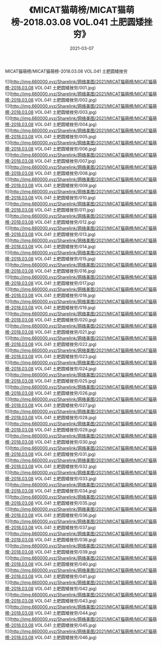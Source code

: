 ﻿---
layout: post
title:  《MICAT猫萌榜/MICAT猫萌榜-2018.03.08 VOL.041 土肥圆矮挫穷》
date:   2021-03-07
img: http://img.660000.xyz/Sharelink/网络美图/2021/MICAT猫萌榜/MICAT猫萌榜-2018.03.08 VOL.041 土肥圆矮挫穷/000.jpg
categories: [美女, 清纯, 唯美]
---

MICAT猫萌榜/MICAT猫萌榜-2018.03.08 VOL.041 土肥圆矮挫穷

 ![](http://img.660000.xyz/Sharelink/网络美图/2021/MICAT猫萌榜/MICAT猫萌榜-2018.03.08 VOL.041 土肥圆矮挫穷/001.jpg) <br>![](http://img.660000.xyz/Sharelink/网络美图/2021/MICAT猫萌榜/MICAT猫萌榜-2018.03.08 VOL.041 土肥圆矮挫穷/002.jpg) <br>![](http://img.660000.xyz/Sharelink/网络美图/2021/MICAT猫萌榜/MICAT猫萌榜-2018.03.08 VOL.041 土肥圆矮挫穷/003.jpg) <br>![](http://img.660000.xyz/Sharelink/网络美图/2021/MICAT猫萌榜/MICAT猫萌榜-2018.03.08 VOL.041 土肥圆矮挫穷/004.jpg) <br>![](http://img.660000.xyz/Sharelink/网络美图/2021/MICAT猫萌榜/MICAT猫萌榜-2018.03.08 VOL.041 土肥圆矮挫穷/005.jpg) <br>![](http://img.660000.xyz/Sharelink/网络美图/2021/MICAT猫萌榜/MICAT猫萌榜-2018.03.08 VOL.041 土肥圆矮挫穷/006.jpg) <br>![](http://img.660000.xyz/Sharelink/网络美图/2021/MICAT猫萌榜/MICAT猫萌榜-2018.03.08 VOL.041 土肥圆矮挫穷/007.jpg) <br>![](http://img.660000.xyz/Sharelink/网络美图/2021/MICAT猫萌榜/MICAT猫萌榜-2018.03.08 VOL.041 土肥圆矮挫穷/008.jpg) <br>![](http://img.660000.xyz/Sharelink/网络美图/2021/MICAT猫萌榜/MICAT猫萌榜-2018.03.08 VOL.041 土肥圆矮挫穷/009.jpg) <br>![](http://img.660000.xyz/Sharelink/网络美图/2021/MICAT猫萌榜/MICAT猫萌榜-2018.03.08 VOL.041 土肥圆矮挫穷/010.jpg) <br>![](http://img.660000.xyz/Sharelink/网络美图/2021/MICAT猫萌榜/MICAT猫萌榜-2018.03.08 VOL.041 土肥圆矮挫穷/011.jpg) <br>![](http://img.660000.xyz/Sharelink/网络美图/2021/MICAT猫萌榜/MICAT猫萌榜-2018.03.08 VOL.041 土肥圆矮挫穷/012.jpg) <br>![](http://img.660000.xyz/Sharelink/网络美图/2021/MICAT猫萌榜/MICAT猫萌榜-2018.03.08 VOL.041 土肥圆矮挫穷/013.jpg) <br>![](http://img.660000.xyz/Sharelink/网络美图/2021/MICAT猫萌榜/MICAT猫萌榜-2018.03.08 VOL.041 土肥圆矮挫穷/014.jpg) <br>![](http://img.660000.xyz/Sharelink/网络美图/2021/MICAT猫萌榜/MICAT猫萌榜-2018.03.08 VOL.041 土肥圆矮挫穷/015.jpg) <br>![](http://img.660000.xyz/Sharelink/网络美图/2021/MICAT猫萌榜/MICAT猫萌榜-2018.03.08 VOL.041 土肥圆矮挫穷/016.jpg) <br>![](http://img.660000.xyz/Sharelink/网络美图/2021/MICAT猫萌榜/MICAT猫萌榜-2018.03.08 VOL.041 土肥圆矮挫穷/017.jpg) <br>![](http://img.660000.xyz/Sharelink/网络美图/2021/MICAT猫萌榜/MICAT猫萌榜-2018.03.08 VOL.041 土肥圆矮挫穷/018.jpg) <br>![](http://img.660000.xyz/Sharelink/网络美图/2021/MICAT猫萌榜/MICAT猫萌榜-2018.03.08 VOL.041 土肥圆矮挫穷/019.jpg) <br>![](http://img.660000.xyz/Sharelink/网络美图/2021/MICAT猫萌榜/MICAT猫萌榜-2018.03.08 VOL.041 土肥圆矮挫穷/020.jpg) <br>![](http://img.660000.xyz/Sharelink/网络美图/2021/MICAT猫萌榜/MICAT猫萌榜-2018.03.08 VOL.041 土肥圆矮挫穷/021.jpg) <br>![](http://img.660000.xyz/Sharelink/网络美图/2021/MICAT猫萌榜/MICAT猫萌榜-2018.03.08 VOL.041 土肥圆矮挫穷/022.jpg) <br>![](http://img.660000.xyz/Sharelink/网络美图/2021/MICAT猫萌榜/MICAT猫萌榜-2018.03.08 VOL.041 土肥圆矮挫穷/023.jpg) <br>![](http://img.660000.xyz/Sharelink/网络美图/2021/MICAT猫萌榜/MICAT猫萌榜-2018.03.08 VOL.041 土肥圆矮挫穷/024.jpg) <br>![](http://img.660000.xyz/Sharelink/网络美图/2021/MICAT猫萌榜/MICAT猫萌榜-2018.03.08 VOL.041 土肥圆矮挫穷/025.jpg) <br>![](http://img.660000.xyz/Sharelink/网络美图/2021/MICAT猫萌榜/MICAT猫萌榜-2018.03.08 VOL.041 土肥圆矮挫穷/026.jpg) <br>![](http://img.660000.xyz/Sharelink/网络美图/2021/MICAT猫萌榜/MICAT猫萌榜-2018.03.08 VOL.041 土肥圆矮挫穷/027.jpg) <br>![](http://img.660000.xyz/Sharelink/网络美图/2021/MICAT猫萌榜/MICAT猫萌榜-2018.03.08 VOL.041 土肥圆矮挫穷/028.jpg) <br>![](http://img.660000.xyz/Sharelink/网络美图/2021/MICAT猫萌榜/MICAT猫萌榜-2018.03.08 VOL.041 土肥圆矮挫穷/029.jpg) <br>![](http://img.660000.xyz/Sharelink/网络美图/2021/MICAT猫萌榜/MICAT猫萌榜-2018.03.08 VOL.041 土肥圆矮挫穷/030.jpg) <br>![](http://img.660000.xyz/Sharelink/网络美图/2021/MICAT猫萌榜/MICAT猫萌榜-2018.03.08 VOL.041 土肥圆矮挫穷/031.jpg) <br>![](http://img.660000.xyz/Sharelink/网络美图/2021/MICAT猫萌榜/MICAT猫萌榜-2018.03.08 VOL.041 土肥圆矮挫穷/032.jpg) <br>![](http://img.660000.xyz/Sharelink/网络美图/2021/MICAT猫萌榜/MICAT猫萌榜-2018.03.08 VOL.041 土肥圆矮挫穷/033.jpg) <br>![](http://img.660000.xyz/Sharelink/网络美图/2021/MICAT猫萌榜/MICAT猫萌榜-2018.03.08 VOL.041 土肥圆矮挫穷/034.jpg) <br>![](http://img.660000.xyz/Sharelink/网络美图/2021/MICAT猫萌榜/MICAT猫萌榜-2018.03.08 VOL.041 土肥圆矮挫穷/035.jpg) <br>![](http://img.660000.xyz/Sharelink/网络美图/2021/MICAT猫萌榜/MICAT猫萌榜-2018.03.08 VOL.041 土肥圆矮挫穷/036.jpg) <br>![](http://img.660000.xyz/Sharelink/网络美图/2021/MICAT猫萌榜/MICAT猫萌榜-2018.03.08 VOL.041 土肥圆矮挫穷/037.jpg) <br>![](http://img.660000.xyz/Sharelink/网络美图/2021/MICAT猫萌榜/MICAT猫萌榜-2018.03.08 VOL.041 土肥圆矮挫穷/038.jpg) <br>![](http://img.660000.xyz/Sharelink/网络美图/2021/MICAT猫萌榜/MICAT猫萌榜-2018.03.08 VOL.041 土肥圆矮挫穷/039.jpg) <br>![](http://img.660000.xyz/Sharelink/网络美图/2021/MICAT猫萌榜/MICAT猫萌榜-2018.03.08 VOL.041 土肥圆矮挫穷/040.jpg) <br>![](http://img.660000.xyz/Sharelink/网络美图/2021/MICAT猫萌榜/MICAT猫萌榜-2018.03.08 VOL.041 土肥圆矮挫穷/041.jpg) <br>![](http://img.660000.xyz/Sharelink/网络美图/2021/MICAT猫萌榜/MICAT猫萌榜-2018.03.08 VOL.041 土肥圆矮挫穷/042.jpg) <br>![](http://img.660000.xyz/Sharelink/网络美图/2021/MICAT猫萌榜/MICAT猫萌榜-2018.03.08 VOL.041 土肥圆矮挫穷/043.jpg) <br>![](http://img.660000.xyz/Sharelink/网络美图/2021/MICAT猫萌榜/MICAT猫萌榜-2018.03.08 VOL.041 土肥圆矮挫穷/044.jpg) <br>![](http://img.660000.xyz/Sharelink/网络美图/2021/MICAT猫萌榜/MICAT猫萌榜-2018.03.08 VOL.041 土肥圆矮挫穷/045.jpg) <br>![](http://img.660000.xyz/Sharelink/网络美图/2021/MICAT猫萌榜/MICAT猫萌榜-2018.03.08 VOL.041 土肥圆矮挫穷/046.jpg) <br>